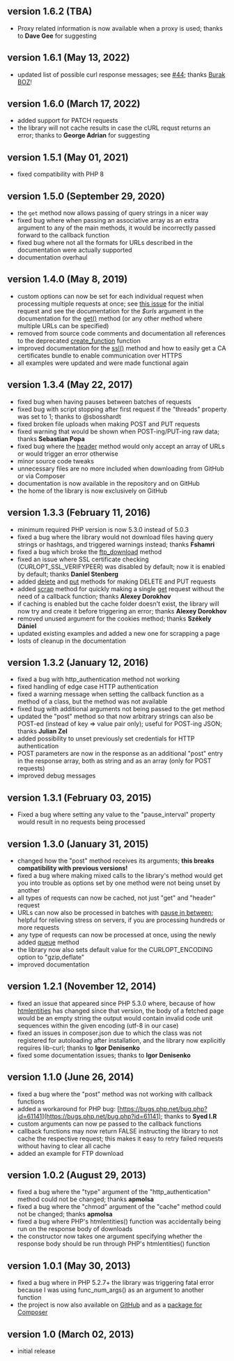 ## version 1.6.2 (TBA)

- Proxy related information is now available when a proxy is used; thanks to **Dave Gee** for suggesting

## version 1.6.1 (May 13, 2022)

- updated list of possible curl response messages; see [#44](https://github.com/stefangabos/Zebra_cURL/issues/44); thanks [Burak BOZ](https://github.com/BurakBoz)!

## version 1.6.0 (March 17, 2022)

- added support for PATCH requests
- the library will not cache results in case the cURL requst returns an error; thanks to **George Adrian** for suggesting

## version 1.5.1 (May 01, 2021)

- fixed compatibility with PHP 8
## version 1.5.0 (September 29, 2020)

- the `get` method now allows passing of query strings in a nicer way
- fixed bug where when passing an associative array as an extra argument to any of the main methods, it would be incorrectly passed forward to the callback function
- fixed bug where not all the formats for URLs described in the documentation were actually supported
- documentation overhaul

## version 1.4.0 (May 8, 2019)

- custom options can now be set for each individual request when processing multiple requests at once; see [this issue](https://github.com/stefangabos/Zebra_cURL/issues/32) for the initial request and see the documentation for the _$urls_ argument in the documentation for the [get()](https://stefangabos.github.io/Zebra_cURL/Zebra_cURL/Zebra_cURL.html#methodget) method (or any other method where multiple URLs can be specified)
- removed from source code comments and documentation all references to the deprecated [create_function](http://php.net/en/create_function) function
- improved documentation for the [ssl()](https://stefangabos.github.io/Zebra_cURL/Zebra_cURL/Zebra_cURL.html#methodssl) method and how to easily get a CA certificates bundle to enable communication over HTTPS
- all examples were updated and were made functional again

## version 1.3.4 (May 22, 2017)

- fixed bug when having pauses between batches of requests
- fixed bug with script stopping after first request if the "threads" property was set to 1; thanks to @sbosshardt
- fixed broken file uploads when making POST and PUT requests
- fixed warning that would be shown when POST-ing/PUT-ing raw data; thanks **Sebastian Popa**
- fixed bug where the [header](https://stefangabos.github.io/Zebra_cURL/Zebra_cURL/Zebra_cURL.html#methodheader) method would only accept an array of URLs or would trigger an error otherwise
- minor source code tweaks
- unnecessary files are no more included when downloading from GitHub or via Composer
- documentation is now available in the repository and on GitHub
- the home of the library is now exclusively on GitHub

## version 1.3.3 (February 11, 2016)

- minimum required PHP version is now 5.3.0 instead of 5.0.3
- fixed a bug where the library would not download files having query strings or hashtags, and triggered warnings instead; thanks **Fshamri**
- fixed a bug which broke the [ftp_download](https://stefangabos.github.io/Zebra_cURL/Zebra_cURL/Zebra_cURL.html#methodftp_download) method
- fixed an issue where SSL certificate checking (CURLOPT_SSL_VERIFYPEER) was disabled by default; now it is enabled by default; thanks **Daniel Stenberg**
- added [delete](https://stefangabos.github.io/Zebra_cURL/Zebra_cURL/Zebra_cURL.html#methoddelete) and [put](https://stefangabos.github.io/Zebra_cURL/Zebra_cURL/Zebra_cURL.html#methodput) methods for making DELETE and PUT requests
- added [scrap](https://stefangabos.github.io/Zebra_cURL/Zebra_cURL/Zebra_cURL.html#methodscrap) method for quickly making a single [get](https://stefangabos.github.io/Zebra_cURL/Zebra_cURL/Zebra_cURL.html#methodget) request without the need of a callback function; thanks **Alexey Dorokhov**
- if caching is enabled but the cache folder doesn't exist, the library will now try and create it before triggering an error; thanks **Alexey Dorokhov**
- removed unused argument for the cookies method; thanks **Székely Dániel**
- updated existing examples and added a new one for scrapping a page
- losts of cleanup in the documentation

## version 1.3.2 (January 12, 2016)

- fixed a bug with http_authentication method not working
- fixed handling of edge case HTTP authentication
- fixed a warning message when setting the callback function as a method of a class, but the method was not available
- fixed bug with additional arguments not being passed to the get method
- updated the "post" method so that now arbitrary strings can also be POST-ed (instead of key => value pair only); useful for POST-ing JSON; thanks **Julian Zel**
- added possibility to unset previously set credentials for HTTP authentication
- POST parameters are now in the response as an additional "post" entry in the response array, both as string and as an array (only for POST requests)
- improved debug messages

## version 1.3.1 (February 03, 2015)

- Fixed a bug where setting any value to the "pause_interval" property would result in no requests being processed

## version 1.3.0 (January 31, 2015)

-  changed how the "post" method receives its arguments; **this breaks compatibility with previous versions!**
-  fixed a bug where making mixed calls to the library's method would get you into trouble as options set by one method were not being unset by another
-  all types of requests can now be cached, not just "get" and "header" request
-  URLs can now also be processed in batches with [pause in between](https://stefangabos.github.io/Zebra_cURL/Zebra_cURL/Zebra_cURL.html#var$pause_interval); helpful for relieving stress on servers, if you are processing hundreds or more requests
-  any type of requests can now be processed at once, using the newly added [queue](https://stefangabos.github.io/Zebra_cURL/Zebra_cURL/Zebra_cURL.html#methodqueue) method
-  the library now also sets default value for the CURLOPT_ENCODING option to "gzip,deflate"
-  improved documentation

## version 1.2.1 (November 12, 2014)

- fixed an issue that appeared since PHP 5.3.0 where, because of how [htmlentities](http://php.net/manual/en/function.htmlentities.php) has changed since that version, the body of a fetched page would be an empty string the output would contain invalid code unit sequences within the given encoding (utf-8 in our case)
- fixed an issues in composer.json due to which the class was not registered for autoloading after installation, and the library now explicitly requires lib-curl; thanks to **Igor Denisenko**
- fixed some documentation issues; thanks to **Igor Denisenko**

## version 1.1.0 (June 26, 2014)

- fixed a bug where the "post" method was not working with callback functions
- added a workaround for PHP bug: [https://bugs.php.net/bug.php?id=61141](https://bugs.php.net/bug.php?id=61141); thanks to **Syed I.R**
- custom arguments can now pe passed to the callback functions
- callback functions may now return FALSE instructing the library to not cache the respective request; this makes it easy to retry failed requests without having to clear all cache
- added an example for FTP download

## version 1.0.2 (August 29, 2013)

- fixed a bug where the "type" argument of the "http_authentication" method could not be changed; thanks **apmolsa**
- fixed a bug where the "chmod" argument of the "cache" method could not be changed; thanks **apmolsa**
- fixed a bug where PHP's htmlentities() function was accidentally being run on the response body of downloads
- the constructor now takes one argument specifying whether the response body should be run through PHP's htmlentities() function

## version 1.0.1 (May 30, 2013)

- fixed a bug where in PHP 5.2.7+ the library was triggering fatal error because I was using func_num_args() as an argument to another function
- the project is now also available on [GitHub](https://github.com/stefangabos/Zebra_cURL) and as a [package for Composer](https://packagist.org/packages/stefangabos/zebra_curl)

## version 1.0 (March 02, 2013)

- initial release
